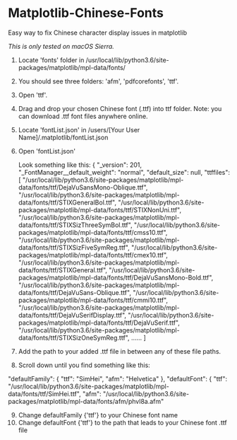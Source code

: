 # Matplotlib-Chinese-Fonts
Easy way to fix Chinese character display issues in matplotlib

*This is only tested on macOS Sierra.*

1. Locate 'fonts' folder in /usr/local/lib/python3.6/site-packages/matplotlib/mpl-data/fonts/
2. You should see three folders: 'afm', 'pdfcorefonts', 'ttf'.
3. Open 'ttf'.
4. Drag and drop your chosen Chinese font (.ttf) into ttf folder.
    Note: you can download .ttf font files anywhere online.
5. Locate 'fontList.json' in /users/[Your User Name]/.matplotlib/fontList.json
6. Open 'fontList.json'
    
    Look something like this:
    {
  "_version": 201,
  "_FontManager__default_weight": "normal",
  "default_size": null,
  "ttffiles": [
    "/usr/local/lib/python3.6/site-packages/matplotlib/mpl-data/fonts/ttf/DejaVuSansMono-Oblique.ttf",
    "/usr/local/lib/python3.6/site-packages/matplotlib/mpl-data/fonts/ttf/STIXGeneralBol.ttf",
    "/usr/local/lib/python3.6/site-packages/matplotlib/mpl-data/fonts/ttf/STIXNonUni.ttf",
    "/usr/local/lib/python3.6/site-packages/matplotlib/mpl-data/fonts/ttf/STIXSizThreeSymBol.ttf",
    "/usr/local/lib/python3.6/site-packages/matplotlib/mpl-data/fonts/ttf/cmss10.ttf",
    "/usr/local/lib/python3.6/site-packages/matplotlib/mpl-data/fonts/ttf/STIXSizFiveSymReg.ttf",
    "/usr/local/lib/python3.6/site-packages/matplotlib/mpl-data/fonts/ttf/cmex10.ttf",
    "/usr/local/lib/python3.6/site-packages/matplotlib/mpl-data/fonts/ttf/STIXGeneral.ttf",
    "/usr/local/lib/python3.6/site-packages/matplotlib/mpl-data/fonts/ttf/DejaVuSansMono-Bold.ttf",
    "/usr/local/lib/python3.6/site-packages/matplotlib/mpl-data/fonts/ttf/DejaVuSans-Oblique.ttf",
    "/usr/local/lib/python3.6/site-packages/matplotlib/mpl-data/fonts/ttf/cmmi10.ttf",
    "/usr/local/lib/python3.6/site-packages/matplotlib/mpl-data/fonts/ttf/DejaVuSerifDisplay.ttf",
    "/usr/local/lib/python3.6/site-packages/matplotlib/mpl-data/fonts/ttf/DejaVuSerif.ttf",
    "/usr/local/lib/python3.6/site-packages/matplotlib/mpl-data/fonts/ttf/STIXSizOneSymReg.ttf",
    ......
    ]


7. Add the path to your added .ttf file in between any of these file paths.
8. Scroll down until you find something like this:
      
    
  "defaultFamily": {
    "ttf": "SimHei",
    "afm": "Helvetica"
  },
  "defaultFont": {
    "ttf": "/usr/local/lib/python3.6/site-packages/matplotlib/mpl-data/fonts/ttf/SimHei.ttf",
    "afm": "/usr/local/lib/python3.6/site-packages/matplotlib/mpl-data/fonts/afm/phvl8a.afm"
    
9. Change defaultFamily {'ttf'} to your Chinese font name
10. Change defaultFont {'ttf'} to the path that leads to your Chinese font .ttf file

